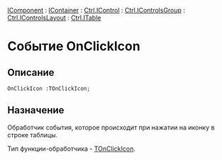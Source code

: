 ﻿---
Link: .Ctrl.ITable.@OnClickIcon
---

[IComponent](topic:Com.Custom.ComClasses.IComponent.Default) :
[IContainer](topic:Com.Custom.ComClasses.IContainer.Default) :
[Ctrl.IControl](topic:Com.Custom.ComClasses.Ctrl.IControl.Default) :
[Ctrl.IControlsGroup](topic:Com.Custom.ComClasses.Ctrl.IControlsGroup.Default) :
[Ctrl.IControlsLayout](topic:Com.Custom.ComClasses.Ctrl.IControlsLayout.Default) :
[Ctrl.ITable](Default)

# Событие OnClickIcon

## Описание

    OnClickIcon :TOnClickIcon;

## Назначение

Обработчик события, которое происходит при нажатии на иконку в строке таблицы.

Тип функции-обработчика -
[TOnClickIcon](topic:.Custom.ComClasses.Ctrl.ITable.TOnClickIcon).
